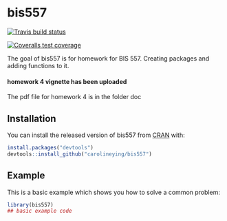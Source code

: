 
# bis557

  <!-- badges: start -->
  [![Travis build status](https://travis-ci.com/carolineying/bis557.svg?branch=master)](https://travis-ci.com/carolineying/bis557)
  <!-- badges: end -->
  
  <!-- badges: start -->
  [![Coveralls test coverage](https://coveralls.io/repos/github/carolineying/bis557/badge.svg)](https://coveralls.io/r/carolineying/bis557?branch=master)
  <!-- badges: end -->

The goal of bis557 is for homework for BIS 557. Creating packages and adding functions to it.

#### homework 4 vignette has been uploaded
The pdf file for homework 4 is in the folder doc

## Installation

You can install the released version of bis557 from [CRAN](https://CRAN.R-project.org) with:

``` r
install.packages("devtools")
devtools::install_github("carolineying/bis557")

```

## Example

This is a basic example which shows you how to solve a common problem:

``` r
library(bis557)
## basic example code
```


